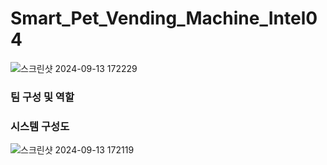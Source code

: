# Smart_Pet_Vending_Machine_Intel04

![스크린샷 2024-09-13 172229](https://github.com/user-attachments/assets/09525002-99d2-42ca-98b0-2f33dad7e0cf)


### 팀 구성 및 역할


### 시스템 구성도
![스크린샷 2024-09-13 172119](https://github.com/user-attachments/assets/28b7d4bf-8932-42c1-89a1-aae09003f196)
